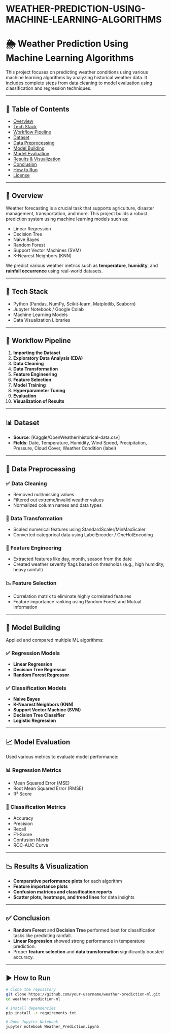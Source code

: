 # WEATHER-PREDICTION-USING-MACHINE-LEARNING-ALGORITHMS

# 🌦️ Weather Prediction Using Machine Learning Algorithms

This project focuses on predicting weather conditions using various machine learning algorithms by analyzing historical weather data. It includes complete steps from data cleaning to model evaluation using classification and regression techniques.

---

## 📁 Table of Contents

- [Overview](#overview)
- [Tech Stack](#tech-stack)
- [Workflow Pipeline](#workflow-pipeline)
- [Dataset](#dataset)
- [Data Preprocessing](#data-preprocessing)
- [Model Building](#model-building)
- [Model Evaluation](#model-evaluation)
- [Results & Visualization](#results--visualization)
- [Conclusion](#conclusion)
- [How to Run](#how-to-run)
- [License](#license)

---

## 📝 Overview

Weather forecasting is a crucial task that supports agriculture, disaster management, transportation, and more. This project builds a robust prediction system using machine learning models such as:

- Linear Regression
- Decision Tree
- Naive Bayes
- Random Forest
- Support Vector Machines (SVM)
- K-Nearest Neighbors (KNN)

We predict various weather metrics such as **temperature**, **humidity**, and **rainfall occurrence** using real-world datasets.

---

## 🧰 Tech Stack

- Python (Pandas, NumPy, Scikit-learn, Matplotlib, Seaborn)
- Jupyter Notebook / Google Colab
- Machine Learning Models
- Data Visualization Libraries

---

## 🔄 Workflow Pipeline

1. **Importing the Dataset**
2. **Exploratory Data Analysis (EDA)**
3. **Data Cleaning**
4. **Data Transformation**
5. **Feature Engineering**
6. **Feature Selection**
7. **Model Training**
8. **Hyperparameter Tuning**
9. **Evaluation**
10. **Visualization of Results**

---

## 📊 Dataset

- **Source**: [Kaggle/OpenWeather/historical-data.csv]
- **Fields**: Date, Temperature, Humidity, Wind Speed, Precipitation, Pressure, Cloud Cover, Weather Condition (label)

---

## 🧹 Data Preprocessing

### ✅ Data Cleaning
- Removed null/missing values
- Filtered out extreme/invalid weather values
- Normalized column names and data types

### 🔄 Data Transformation
- Scaled numerical features using StandardScaler/MinMaxScaler
- Converted categorical data using LabelEncoder / OneHotEncoding

### 🧠 Feature Engineering
- Extracted features like day, month, season from the date
- Created weather severity flags based on thresholds (e.g., high humidity, heavy rainfall)

### 📉 Feature Selection
- Correlation matrix to eliminate highly correlated features
- Feature importance ranking using Random Forest and Mutual Information

---

## 🤖 Model Building

Applied and compared multiple ML algorithms:

### ✅ Regression Models
- **Linear Regression**
- **Decision Tree Regressor**
- **Random Forest Regressor**

### ✅ Classification Models
- **Naive Bayes**
- **K-Nearest Neighbors (KNN)**
- **Support Vector Machine (SVM)**
- **Decision Tree Classifier**
- **Logistic Regression**

---

## 📈 Model Evaluation

Used various metrics to evaluate model performance:

### 📊 Regression Metrics
- Mean Squared Error (MSE)
- Root Mean Squared Error (RMSE)
- R² Score

### 🧪 Classification Metrics
- Accuracy
- Precision
- Recall
- F1-Score
- Confusion Matrix
- ROC-AUC Curve

---

## 📉 Results & Visualization

- **Comparative performance plots** for each algorithm
- **Feature importance plots**
- **Confusion matrices and classification reports**
- **Scatter plots, heatmaps, and trend lines** for data insights

---

## ✅ Conclusion

- **Random Forest** and **Decision Tree** performed best for classification tasks like predicting rainfall.
- **Linear Regression** showed strong performance in temperature prediction.
- Proper **feature selection** and **data transformation** significantly boosted accuracy.

---

## ▶️ How to Run

```bash
# Clone the repository
git clone https://github.com/your-username/weather-prediction-ml.git
cd weather-prediction-ml

# Install dependencies
pip install -r requirements.txt

# Open Jupyter Notebook
jupyter notebook Weather_Prediction.ipynb
